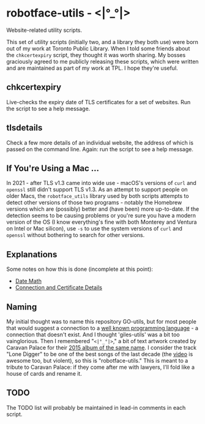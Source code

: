 # robotface-utils - <|°_°|>

Website-related utility scripts.

This set of utility scripts (initially two, and a library they both use)
were born out of my work at Toronto Public Library.  When I told some
friends about the `chkcertexpiry` script, they thought it was worth
sharing.  My bosses graciously agreed to me publicly releasing these
scripts, which were written and are maintained as part of my work at TPL.
I hope they're useful.

## chkcertexpiry

Live-checks the expiry date of TLS certificates for a set of websites.
Run the script to see a help message.

## tlsdetails

Check a few more details of an individual website, the address of which is
passed on the command line.  Again: run the script to see a help message.

## If You're Using a Mac ...

In 2021 - after TLS v1.3 came into wide use - macOS's versions of `curl`
and `openssl` still didn't support TLS v1.3.  As an attempt to support
people on older Macs, the `robotface_utils` library used by both scripts
attempts to detect other versions of those two programs - notably the
Homebrew versions which are (possibly) better and (have been) more
up-to-date.  If the detection seems to be causing problems or you're sure
you have a modern version of the OS (I know everything's fine with both
Monterey and Ventura on Intel or Mac silicon), use `-s` to use the system
versions of `curl` and `openssl` without bothering to search for other
versions.

## Explanations

Some notes on how this is done (incomplete at this point):

- [Date Math](DateMath.md)
- [Connection and Certificate Details](DissectingTheConnection.md)

## Naming

My initial thought was to name this repository GO-utils, but for most
people that would suggest a connection to a <a
href="https://en.wikipedia.org/wiki/Go_(programming_language)">well known
programming language</a> - a connection that doesn't exist.  And I thought
'giles-utils' was a bit too vainglorious.  Then I remembered "`<|°_°|>`,"
a bit of text artwork created by Caravan Palace for their <a
href="https://en.wikipedia.org/wiki/Robot_Face">2015 album of the same
name</a>.  I consider the track "Lone Digger" to be one of the best songs
of the last decade (the <a
href="https://www.youtube.com/watch?v=UbQgXeY_zi4">video</a> is awesome too,
but violent), so this is "robotface-utils."  This is meant to a tribute to
Caravan Palace: if they come after me with lawyers, I'll fold like a house
of cards and rename it.

## TODO

The TODO list will probably be maintained in lead-in comments in each
script.

